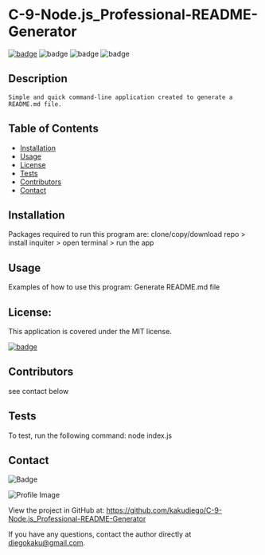 
  
  # C-9-Node.js_Professional-README-Generator 

  [![badge](https://img.shields.io/badge/license-MIT-orange)](https://opensource.org/licenses/MIT)
  ![badge](https://img.shields.io/badge/Made%20with-Node-blue)
  ![badge](https://img.shields.io/badge/Made%20with-JavaScript-green)
  ![badge](https://img.shields.io/badge/Made%20with-Google-yellow)
  
  ## Description
    Simple and quick command-line application created to generate a README.md file.

  ## Table of Contents
  - [Installation](#installation)
  - [Usage](#usage)
  - [License](#license)
  - [Tests](#tests)
  - [Contributors](#contributors)
  - [Contact](#contact)

  ## Installation
  Packages required to run this program are: clone/copy/download repo > install inquiter > open terminal > run the app
  
  ## Usage
  Examples of how to use this program: Generate README.md file

  ## License:
  This application is covered under the MIT license.
  
  [![badge](https://img.shields.io/badge/license-MIT-orange)](https://opensource.org/licenses/MIT)

  ## Contributors
  see contact below

  ## Tests
  To test, run the following command: node index.js

  ## Contact
  
![Badge](https://img.shields.io/badge/Github-kakudiego-4cbbb9) 
  
![Profile Image](https://github.com/kakudiego.png?size=50)
  
View the project in GitHub at: https://github.com/kakudiego/C-9-Node.js_Professional-README-Generator
  
If you have any questions, contact the author directly at diegokaku@gmail.com.
